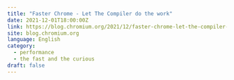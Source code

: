```yaml
---
title: "Faster Chrome - Let The Compiler do the work"
date: 2021-12-01T18:00:00Z
link: https://blog.chromium.org/2021/12/faster-chrome-let-the-compiler-do-the-work.html?utm_medium=RSS&utm_source=news.12bit.vn
site: blog.chromium.org
language: English
category:
  - performance
  - the fast and the curious
draft: false
---
```

